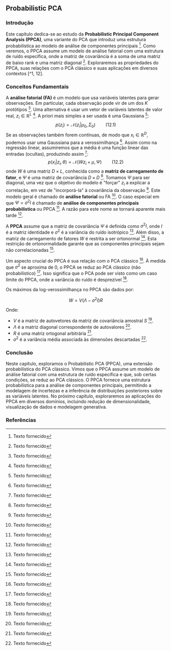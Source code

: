 ## Probabilistic PCA

### Introdução
Este capítulo dedica-se ao estudo da **Probabilistic Principal Component Analysis (PPCA)**, uma variante do PCA que introduz uma estrutura probabilística ao modelo de análise de componentes principais [^1]. Como veremos, o PPCA assume um modelo de análise fatorial com uma estrutura de ruído específica, onde a matriz de covariância é a soma de uma matriz de baixo rank e uma matriz diagonal [^1]. Exploraremos as propriedades do PPCA, suas relações com o PCA clássico e suas aplicações em diversos contextos [^1, 12].

### Conceitos Fundamentais

A **análise fatorial (FA)** é um modelo que usa variáveis latentes para gerar observações. Em particular, cada observação pode vir de um dos $K$ protótipos [^1]. Uma alternativa é usar um vetor de variáveis latentes de valor real, $z_i \in \mathbb{R}^L$ [^1]. A priori mais simples a ser usada é uma Gaussiana [^1]:
$$
p(z_i) = \mathcal{N}(z_i|\mu_0, \Sigma_0) \qquad (12.1)
$$
Se as observações também forem contínuas, de modo que $x_i \in \mathbb{R}^D$, podemos usar uma Gaussiana para a verossimilhança [^1]. Assim como na regressão linear, assumiremos que a média é uma função linear das entradas (ocultas), produzindo assim [^1]:
$$
p(x_i|z_i, \theta) = \mathcal{N}(Wz_i + \mu, \Psi) \qquad (12.2)
$$
onde $W$ é uma matriz $D \times L$, conhecida como a **matriz de carregamento de fator**, e $\Psi$ é uma matriz de covariância $D \times D$ [^1]. Tomamos $\Psi$ para ser diagonal, uma vez que o objetivo do modelo é "forçar" $z_i$ a explicar a correlação, em vez de "incorporá-la" à covariância da observação [^1]. Este modelo geral é chamado de **análise fatorial** ou FA [^1]. O caso especial em que $\Psi = \sigma^2I$ é chamado de **análise de componentes principais probabilística** ou PPCA [^1]. A razão para este nome se tornará aparente mais tarde [^1].

A **PPCA** assume que a matriz de covariância $\Psi$ é definida como $\sigma^2I$, onde $I$ é a matriz identidade e $\sigma^2$ é a variância do ruído isotrópico [^1]. Além disso, a matriz de carregamento de fatores $W$ é restrita a ser ortonormal [^1]. Esta restrição de ortonormalidade garante que as componentes principais sejam não correlacionadas [^1].

Um aspecto crucial do PPCA é sua relação com o PCA clássico [^1]. À medida que $\sigma^2$ se aproxima de 0, o PPCA se reduz ao PCA clássico (não probabilístico) [^1]. Isso significa que o PCA pode ser visto como um caso limite do PPCA, onde a variância do ruído é desprezível [^1].

Os máximos da log-verossimilhança no PPCA são dados por:

$$
W = V(\Lambda - \sigma^2I)R
$$

Onde:
*   $V$ é a matriz de autovetores da matriz de covariância amostral $S$ [^1].
*   $\Lambda$ é a matriz diagonal correspondente de autovalores [^1].
*   $R$ é uma matriz ortogonal arbitrária [^1].
*   $\sigma^2$ é a variância média associada às dimensões descartadas [^1].

### Conclusão
Neste capítulo, exploramos o Probabilistic PCA (PPCA), uma extensão probabilística do PCA clássico. Vimos que o PPCA assume um modelo de análise fatorial com uma estrutura de ruído específica e que, sob certas condições, se reduz ao PCA clássico. O PPCA fornece uma estrutura probabilística para a análise de componentes principais, permitindo a modelagem de incertezas e a inferência de distribuições posteriores sobre as variáveis latentes. No próximo capítulo, exploraremos as aplicações do PPCA em diversos domínios, incluindo redução de dimensionalidade, visualização de dados e modelagem generativa.

### Referências
[^1]: Texto fornecido
<!-- END -->